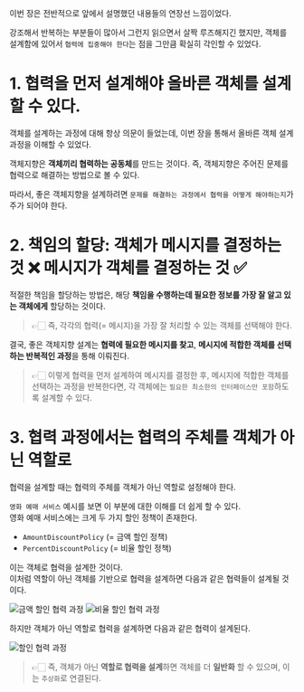 이번 장은 전반적으로 앞에서 설명했던 내용들의 연장선 느낌이었다.

강조해서 반복하는 부분들이 많아서 그런지 읽으면서 살짝 루즈해지긴 했지만, 객체를 설계함에 있어서 `협력에 집중해야 한다`는 점을 그만큼 확실히 각인할 수 있었다.

# 1. 협력을 먼저 설계해야 올바른 객체를 설계할 수 있다.

객체를 설계하는 과정에 대해 항상 의문이 들었는데, 이번 장을 통해서 올바른 객체 설계 과정을 이해할 수 있었다.

객체지향은 **객체끼리 협력하는 공동체**를 만드는 것이다. 즉, 객체지향은 주어진 문제를 협력으로 해결하는 방법으로 볼 수 있다.

따라서, 좋은 객체지향을 설계하려면 `문제를 해결하는 과정에서 협력을 어떻게 해야하는지`가 주가 되어야 한다.

# 2. 책임의 할당: 객체가 메시지를 결정하는 것 ❌ 메시지가 객체를 결정하는 것 ✅

적절한 책임을 할당하는 방법은, 해당 **책임을 수행하는데 필요한 정보를 가장 잘 알고 있는 객체에게** 할당하는 것이다.

> 👉🏻 즉, 각각의 협력(= 메시지)을 가장 잘 처리할 수 있는 객체를 선택해야 한다.

결국, 좋은 객체지향 설계는 **협력에 필요한 메시지를 찾고**, **메시지에 적합한 객체를 선택하는 반복적인 과정**을 통해 이뤄진다.

> 👉🏻 이렇게 협력을 먼저 설계하여 메시지를 결정한 후, 메시지에 적합한 객체를 선택하는 과정을 반복한다면, 각 객체에는 `필요한 최소한의 인터페이스만 포함`하도록 설계할 수 있다.

# 3. 협력 과정에서는 협력의 주체를 객체가 아닌 역할로

협력을 설계할 때는 협력의 주체를 객체가 아닌 역할로 설정해야 한다.

`영화 예매 서비스` 예시를 보면 이 부분에 대한 이해를 더 쉽게 할 수 있다.  
영화 예매 서비스에는 크게 두 가지 할인 정책이 존재한다.

- `AmountDiscountPolicy` (= 금액 할인 정책)
- `PercentDiscountPolicy` (= 비율 할인 정책)

이는 객체로 협력을 설계한 것이다.  
이처럼 역할이 아닌 객체를 기반으로 협력을 설계하면 다음과 같은 협력들이 설계될 것이다.

![금액 할인 협력 과정](./assets/review1.png)
![비율 할인 협력 과정](./assets/review2.png)

하지만 객체가 아닌 역할로 협력을 설계하면 다음과 같은 협력이 설계된다.

![할인 협력 과정](./assets/review3.png)

> 👉🏻 즉, 객체가 아닌 **역할로 협력을 설계**하면 객체를 더 **일반화** 할 수 있으며, 이는 `추상화`로 연결된다.
